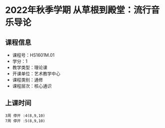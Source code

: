 # 2022年秋季学期 从草根到殿堂：流行音乐导论 






## 课程信息

- 课程号：HS1601M.01
- 学分：1
- 教学类型：理论课
- 开课单位：艺术教学中心
- 课程类别：通修
- 课程层次：核心通识

## 上课时间

```
3周 停开 :4(8,9,10)
7周 停开 :5(8,9,10)
```

